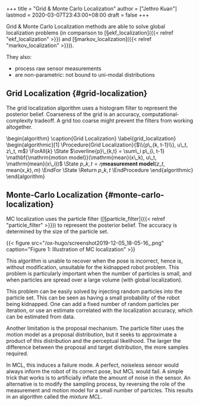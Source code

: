 +++
title = "Grid & Monte Carlo Localization"
author = ["Jethro Kuan"]
lastmod = 2020-03-07T23:43:00+08:00
draft = false
+++

Grid & Monte Carlo Localization methods are able to solve global
localization problems (in comparison to [§ekf\_localization]({{< relref "ekf_localization" >}}) and
[§markov\_localization]({{< relref "markov_localization" >}})).

They also:

-   process raw sensor measurements
-   are non-parametric: not bound to uni-modal distributions


## Grid Localization {#grid-localization}

The grid localization algorithm uses a histogram filter to represent
the posterior belief. Coarseness of the grid is an accuracy,
computational-complexity tradeoff. A grid too coarse might prevent the
filters from working altogether.

\begin{algorithm}
  \caption{Grid Localization}
  \label{grid\_localization}
  \begin{algorithmic}[1]
    \Procedure{Grid Localization}{$\\{p\_{k, t-1}\\}, u\_t, z\_t, m$}
    \ForAll{$k$}
    \State $\overline{p}\_{k,t} = \sum\_i p\_{i, t-1}
    \mathbf{\mathrm{motion model}}(\mathrm{mean}(x\_k), u\_t, \mathrm{mean}(x\_i))$
    \State $p\_{k,t} = \eta \textbf{measurement model}(z\_t,
    \mathrm{mean}(x\_k), m)$
    \EndFor
    \State \Return $p\_{k,t}$
    \EndProcedure
  \end{algorithmic}
\end{algorithm}


## Monte-Carlo Localization {#monte-carlo-localization}

MC localization uses the particle filter ([§particle\_filter]({{< relref "particle_filter" >}})) to
represent the posterior belief. The accuracy is determined by the size
of the particle set.

{{< figure src="/ox-hugo/screenshot2019-12-05_18-05-16_.png" caption="Figure 1: Illustration of MC localization" >}}

This algorithm is unable to recover when the pose is incorrect, hence
is, without modification, unsuitable for the kidnapped robot problem.
This problem is particularly important when the number of particles is
small, and when particles are spread over a large volume (with global
localization).

This problem can be easily solved by injecting random particles into
the particle set. This can be seen as having a small probability of
the robot being kidnapped. One can add a fixed number of random
particles per iteration, or use an estimate correlated with the
localization accuracy, which can be estimated from data.

Another limitation is the proposal mechanism. The particle filter uses
the motion model as a proposal distribution, but it seeks to
approximate a product of this distribution and the perceptual
likelihood. The larger the difference between the proposal and target
distribution, the more samples required.

In MCL, this induces a failure mode. A perfect, noiseless sensor would
always inform the robot of its correct pose, but MCL would fail. A simple
trick that works is to artificially inflate the amount of noise in the
sensor. An alternative is to modify the sampling process, by reversing
the role of the measurement and motion model for a small number of
particles. This results in an algorithm called the _mixture MCL_.
